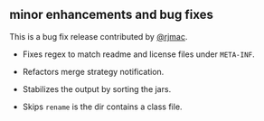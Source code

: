 ## minor enhancements and bug fixes

This is a bug fix release contributed by [@rjmac][@rjmac].

- Fixes regex to match readme and license files under `META-INF`.
- Refactors merge strategy notification.
- Stabilizes the output by sorting the jars.
- Skips `rename` is the dir contains a class file.

  [@rjmac]: https://github.com/rjmac
